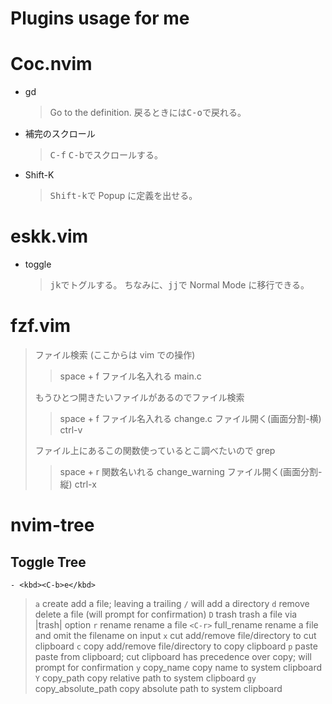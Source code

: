 # Plugins usage for me

# Coc.nvim

- gd

  > Go to the definition.
  > 戻るときには<kbd>C-o</kbd>で戻れる。

- 補完のスクロール

  > <kbd>C-f</kbd> <kbd>C-b</kbd>でスクロールする。

- Shift-K
  > <kbd><kbd>Shift</kbd>-<kbd>k</kbd></kbd>で Popup に定義を出せる。

# eskk.vim

- toggle
  > <kbd>jk</kbd>でトグルする。
  > ちなみに、<kbd>jj</kbd>で Normal Mode に移行できる。

# fzf.vim

> ファイル検索 (ここからは vim での操作)
>
> > space + f
> > ファイル名入れる
> > main.c
>
> もうひとつ開きたいファイルがあるのでファイル検索
>
> > space + f
> > ファイル名入れる
> > change.c
> > ファイル開く(画面分割-横)
> > ctrl-v
>
> ファイル上にあるこの関数使っているとこ調べたいので grep
>
> > space + r
> > 関数名いれる
> > change_warning
> > ファイル開く(画面分割-縦)
> > ctrl-x

# nvim-tree

## Toggle Tree
    - <kbd><C-b>e</kbd>
> `a`               create              add a file; leaving a trailing `/` will add a directory
> `d`               remove              delete a file (will prompt for confirmation)
> `D`               trash               trash a file via |trash| option
> `r`               rename              rename a file
> `<C-r>`           full_rename         rename a file and omit the filename on input
> `x`               cut                 add/remove file/directory to cut clipboard
> `c`               copy                add/remove file/directory to copy clipboard
> `p`               paste               paste from clipboard; cut clipboard has precedence over copy; will prompt for confirmation
> `y`               copy_name           copy name to system clipboard
> `Y`               copy_path           copy relative path to system clipboard
> `gy`              copy_absolute_path  copy absolute path to system clipboard



